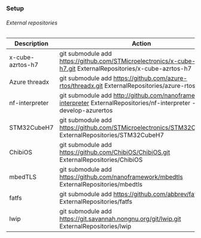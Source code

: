 
### Setup

###### External repositories



Description       | Action
------------      | -------------
x-cube-azrtos-h7  | git submodule add https://github.com/STMicroelectronics/x-cube-azrtos-h7.git ExternalRepositories/x-cube-azrtos-h7
Azure threadx   | git submodule add  https://github.com/azure-rtos/threadx.git ExternalRepositories/azure-rtos/threadx
nf-interpreter    | git submodule add http://github.com/nanoframework/nf-interpreter ExternalRepositories/nf-interpreter  -b develop-azurertos
STM32CubeH7       | git submodule add https://github.com/STMicroelectronics/STM32CubeH7.git ExternalRepositories/STM32CubeH7
ChibiOS           | git submodule add https://github.com/ChibiOS/ChibiOS.git ExternalRepositories/ChibiOS
mbedTLS           | git submodule add https://github.com/nanoframework/mbedtls ExternalRepositories/mbedtls
fatfs           | git submodule add https://github.com/abbrev/fatfs.git ExternalRepositories/fatfs
lwip           | git submodule add https://git.savannah.nongnu.org/git/lwip.git ExternalRepositories/lwip






